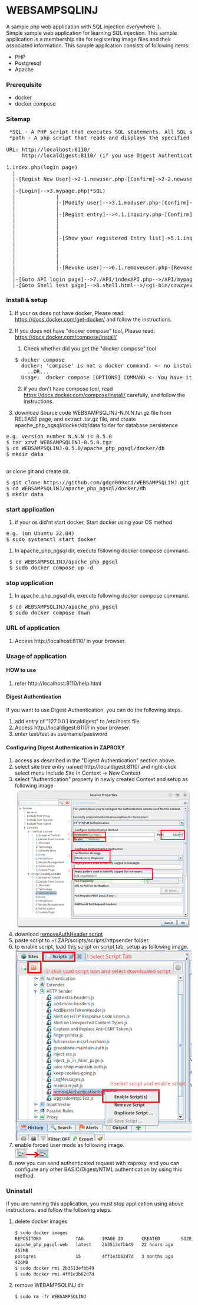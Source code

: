# WEBSAMPSQLINJ
A sample php web application with SQL injection everywhere :).  
Simple sample web application for learning SQL injection.
This sample application is a membership site for registering image files and their associated information.
This sample application consists of following items:  
* PHP
* Postgresql
* Apache 

### Prerequisite

* docker
* docker compose

### Sitemap

<PRE>
 *SQL - A PHP script that executes SQL statements. All SQL statements are vulnerable.
 *path - A php script that reads and displays the specified file
 
URL: http://localhost:8110/
     http://localdigest:8110/ (if you use Digest Authentication)

1.index.php(login page)
  |
  |-[Regist New User]->2-1.newuser.php-[Confirm]->2-2.newuser.php-[Complete]->2-3.newuser.php(*SQL)->[Login]->index.php
  |
  |-[Login]-->3.mypage.php(*SQL)
  |             |
  |             |-[Modify user]-->3.1.moduser.php-[Confirm]->3.2.moduser.php-[Complete]->3.3.moduser.php(*SQL)-[Return to MYPAGE]->mypage.php
  |             |
  |             |-[Regist entry]-->4.1.inquiry.php-[Confirm]->4.2.confirm.php-[Complete]->4.3.complete.php(*SQL)-[Return to MYPAGE]->mypage.php
  |             |                                                                       |
  |             |                                                                       |-[xxx.img]->4.4.showfile.php(*path)
  |             |
  |             |-[Show your registered Entry list]->5.1.inquirylist.php(*SQL)-[Search]->5.2.inquirylist.php(*SQL)-[Return to MYPAGE]->mypage.php
  |             |                                            |                          |
  |             |                                            |---------[xxx.img]---------->5.3.showfile.php(*path)
  |             |
  |             |
  |             |-[Revoke user]-->6.1.removeuser.php-[Revoke]->6.2.removeuser.php(*SQL)-[Login]->index.php
  |
  |-[Goto API login page]-->7./API/indexAPI.php-->/API/mypageAPI.php
  |-[Goto Shell test page]-->8.shell.html-->/cgi-bin/crazyeval.sh
</PRE>


### install & setup 

1. If your os does not have docker, Please read: https://docs.docker.com/get-docker/ and follow the instructions.


1. If you does not have "docker compose" tool, Please read: https://docs.docker.com/compose/install/
   1) Check whether did you get the "docker compose" tool
   <PRE>
   $ docker compose
     docker: 'compose' is not a docker command. <- no installed
       ..OR...
     Usage:  docker compose [OPTIONS] COMMAND <- You have it. installed.
   </PRE>
   2) if you don't have compose tool, read https://docs.docker.com/compose/install/ carefully, and follow the instructions.

1. download Source code WEBSAMPSQLINJ-N.N.N.tar.gz file from RELEASE page, and extract .tar.gz file, and create apache_php_pgsql/docker/db/data folder for database persistence
<PRE>
e.g. version number N.N.N is 0.5.0
$ tar xzvf WEBSAMPSQLINJ-0.5.0.tgz
$ cd WEBSAMPSQLINJ-0.5.0/apache_php_pgsql/docker/db
$ mkdir data
 </PRE>
or clone git and create dir.
<PRE>
$ git clone https://github.com/gdgd009xcd/WEBSAMPSQLINJ.git
$ cd WEBSAMPSQLINJ/apache_php_pgsql/docker/db
$ mkdir data
</PRE>

### start application
1. if your os did'nt start docker, Start docker using your OS method
<PRE>
e.g. (on Ubuntu 22.04)
$ sudo systemctl start docker
</PRE>

1. In apache_php_pgsql dir, execute following docker compose command.
<PRE>
 $ cd WEBSAMPSQLINJ/apache_php_pgsql
 $ sudo docker compose up -d
</PRE>
### stop application
1. In apache_php_pgsql dir, execute following docker compose command.
<PRE>
 $ cd WEBSAMPSQLINJ/apache_php_pgsql
 $ sudo docker compose down
</PRE>

### URL of application 
1. Access http://localhost:8110/ in your browser.

### Usage of application
#### HOW to use
1. refer http://localhost:8110/help.html

#### Digest Authentication
If you want to use Digest Authentication, you can do the following steps.

1. add entry of "127.0.0.1 localdigest"  to /etc/hosts file
2. Access http://localdigest:8110/ in your browser.
3. enter test/test as username/password

#### Configuring Digest Authentication in ZAPROXY
1. access as described in the "Digest Authentication" section above.
2. select site tree entry named http://localdigest:8110/ and right-click<br> 
select menu Include Site In Context -> New Context
3. select "Authentication" property in newly created Context and setup as following image<br> 
![property](assets/images/HTTPAuthDialogZAP.png)
4. download [removeAuthHeader script](removeAuthenticationHeader.js)
5. paste script to ~/.ZAP/scripts/scripts/httpsender folder.
6. to enable script, load this script on script tab, setup as following image.<br> 
![script](assets/images/RemoveAuthHeaderScript.png)
7. enable forced user mode as following image.<br> 
![forced user](assets/images/ForceUserIcons.png)
8. now you can send authenticated request with zaproxy. and you can configure any other BASIC/Digest/NTML authentication by using this method.

### Uninstall
if you are running this application, you must stop application using above instructions.
and follow the following steps.

1. delete docker images

       $ sudo docker images
       REPOSITORY             TAG       IMAGE ID       CREATED        SIZE
       apache_php_pgsql-web   latest    2b3513efbb49   22 hours ago   457MB
       postgres               15        4ff1e3b62d7d   3 months ago   426MB
       $ sudo docker rmi 2b3513efbb49
       $ sudo docker rmi 4ff1e3b62d7d

2. remove WEBAMPSQLINJ dir
 
       $ sudo rm -fr WEBSAMPSQLINJ

 





 
